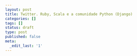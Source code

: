 ```yaml
---
layout: post
title: Twitter. Ruby, Scala e a comunidade Python (Django)
categories: []
tags: []
status: draft
type: post
published: false
meta:
  _edit_last: '1'
---
```


